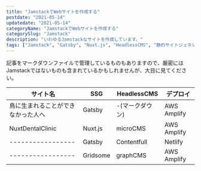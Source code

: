 ```yaml
---
title: "JamstackでWebサイトを作成する"
postdate: "2021-05-14"
updatedate: "2021-05-14"
categoryName: "JamstackでWebサイトを作成する"
categorySlug: "Jamstack"
description: "いわゆるJamstackなサイトを作成しています。"
tags: ["Jamstack", "Gatsby", "Nuxt.js", "HeadlessCMS", "静的サイトジェネレータ"]
---
```



記事をマークダウンファイルで管理しているものもありますので、厳密にはJamstackではないものも含まれているかもしれませんが、大目に見てください。

|サイト名|SSG|HeadlessCMS|デプロイ|
|-------|---|-----------|-------|
|鳥に生まれることができなかった人へ|Gatsby|-(マークダウン)|AWS Amplify|
|NuxtDentalClinic|Nuxt.js|microCMS|AWS Amplify|
|-----------------|Gatsby|Contentfull|Netlify|
|-----------------|Gridsome|graphCMS|AWS Amplify|